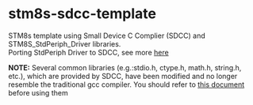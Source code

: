 # stm8s-sdcc-template
STM8s template using Small Device C Complier (SDCC) and STM8S_StdPeriph_Driver libraries.<br />
Porting StdPeriph Driver to SDCC, see more [here](https://gist.github.com/baoson2211/f8b96f521b1f0c7d50959c24de129791)

**NOTE:** Several common libraries (e.g.:stdio.h, ctype.h, math.h, string.h, etc.), which are provided by SDCC,
have been modified and no longer resemble the traditional gcc compiler. You should refer to
[this document](http://sdcc.sourceforge.net/mediawiki/index.php/List_of_the_SDCC_library) before using them
